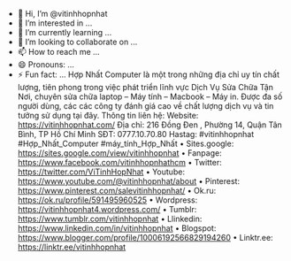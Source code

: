 - 👋 Hi, I’m @vitinhhopnhat
- 👀 I’m interested in ...
- 🌱 I’m currently learning ...
- 💞️ I’m looking to collaborate on ...
- 📫 How to reach me ...
- 😄 Pronouns: ...
- ⚡ Fun fact: ...
Hợp Nhất Computer là một trong những địa chỉ uy tín chất lượng, tiên phong trong việc phát triển lĩnh vực Dịch Vụ Sửa Chữa Tận Nơi, chuyên sửa chữa  laptop – Máy tính – Macbook – Máy in. Được đa số người dùng, các các công ty đánh giá cao về chất lượng dịch vụ và tin tưởng sử dụng tại đây.
Thông tin liên hệ:
Website: https://vitinhhopnhat.com/ 
Địa chỉ: 216 Đồng Đen , Phường 14, Quận Tân Bình, TP Hồ Chí Minh
SĐT: 0777.10.70.80
Hastag: #vitinhhopnhat #Hợp_Nhất_Computer #máy_tính_Hợp_Nhất
• Sites.google: https://sites.google.com/view/vitinhhopnhat
• Fanpage: https://www.facebook.com/vitinhhopnhathcm
• Twitter: https://twitter.com/ViTinhHopNhat
• Youtube: https://www.youtube.com/@vitinhhopnhat/about
• Pinterest: https://www.pinterest.com/salevitinhhopnhat/
• Ok.ru: https://ok.ru/profile/591495960525
• Wordpress: https://vitinhhopnhat4.wordpress.com/
• Tumblr: https://www.tumblr.com/vitinhhopnhat
• Llinkedin: https://www.linkedin.com/in/vitinhhopnhat
• Blogspot: https://www.blogger.com/profile/10006192566829194260
• Linktr.ee: https://linktr.ee/vitinhhopnhat
<!---
vitinhhopnhat/vitinhhopnhat is a ✨ special ✨ repository because its `README.md` (this file) appears on your GitHub profile.
You can click the Preview link to take a look at your changes.
--->

